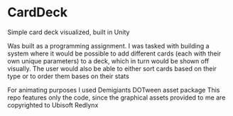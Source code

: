 # CardDeck
Simple card deck visualized, built in Unity

Was built as a programming assignment. I was tasked with building a system where it would be possible to add different cards
(each with their own unique parameters) to a deck, which in turn would be shown off visually. The user would also be able to
either sort cards based on their type or to order them bases on their stats

For animating purposes I used Demigiants DOTween asset package
This repo features only the code, since the graphical assets provided to me are copyrighted to Ubisoft Redlynx
